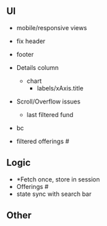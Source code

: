 ## UI
- mobile/responsive views
- fix header
- footer

- Details column
  - chart
    - labels/xAxis.title  

- Scroll/Overflow issues   
  - last filtered fund

- bc
- filtered offerings #

## Logic
- *Fetch once, store in session
- Offerings #
- state sync with search bar

## Other